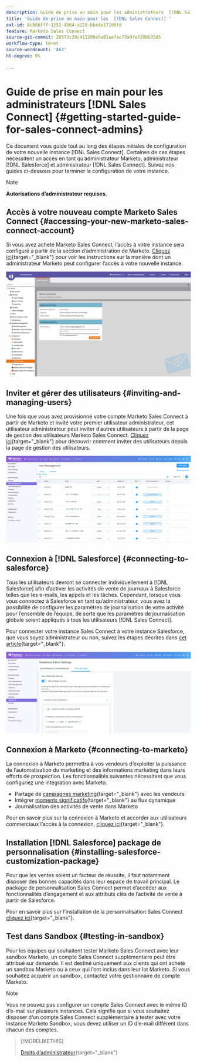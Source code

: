 ```yaml
---
description: Guide de prise en main pour les administrateurs  [!DNL Sales Connect]  documents Marketo - Documentation du produit
title: 'Guide de prise en main pour les  [!DNL Sales Connect] '
exl-id: 8c866fff-3252-4564-a229-bbe4e17190fd
feature: Marketo Sales Connect
source-git-commit: 26573c20c411208e5a01aa7ec73a97e7208b35d5
workflow-type: tm+mt
source-wordcount: '463'
ht-degree: 0%

---
```


# Guide de prise en main pour les administrateurs [!DNL Sales Connect] {#getting-started-guide-for-sales-connect-admins}

Ce document vous guide tout au long des étapes initiales de configuration de votre nouvelle instance [!DNL Sales Connect]. Certaines de ces étapes nécessitent un accès en tant qu’administrateur Marketo, administrateur [!DNL Salesforce] et administrateur [!DNL Sales Connect]. Suivez nos guides ci-dessous pour terminer la configuration de votre instance.

>[!NOTE]
>
>**Autorisations d’administrateur requises.**

## Accès à votre nouveau compte Marketo Sales Connect {#accessing-your-new-marketo-sales-connect-account}

Si vous avez acheté Marketo Sales Connect, l’accès à votre instance sera configuré à partir de la section d’administration de Marketo. [Cliquez ici](/help/marketo/product-docs/marketo-sales-connect/getting-started/accessing-your-new-sales-connect-instance.md){target="_blank"} pour voir les instructions sur la manière dont un administrateur Marketo peut configurer l’accès à votre nouvelle instance.

![](assets/getting-started-guide-for-sales-connect-admins-1.png)

## Inviter et gérer des utilisateurs {#inviting-and-managing-users}

Une fois que vous avez provisionné votre compte Marketo Sales Connect à partir de Marketo et invité votre premier utilisateur administrateur, cet utilisateur administrateur peut inviter d’autres utilisateurs à partir de la page de gestion des utilisateurs Marketo Sales Connect. [Cliquez ici](/help/marketo/product-docs/marketo-sales-connect/admin/invite-users.md){target="_blank"} pour découvrir comment inviter des utilisateurs depuis la page de gestion des utilisateurs.

![](assets/getting-started-guide-for-sales-connect-admins-2.png)

## Connexion à [!DNL Salesforce] {#connecting-to-salesforce}

Tous les utilisateurs devront se connecter individuellement à [!DNL Salesforce] afin d’activer les activités de vente de journaux à Salesforce telles que les e-mails, les appels et les tâches. Cependant, lorsque vous vous connectez à Salesforce en tant qu’administrateur, vous avez la possibilité de configurer les paramètres de journalisation de votre activité pour l’ensemble de l’équipe, de sorte que les paramètres de journalisation globale soient appliqués à tous les utilisateurs [!DNL Sales Connect].

Pour connecter votre instance Sales Connect à votre instance Salesforce, que vous soyez administrateur ou non, suivez les étapes décrites dans [cet article](/help/marketo/product-docs/marketo-sales-connect/crm/salesforce-integration/connect-your-sales-connect-account-to-salesforce.md){target="_blank"}.

![](assets/getting-started-guide-for-sales-connect-admins-3.png)

## Connexion à Marketo {#connecting-to-marketo}

La connexion à Marketo permettra à vos vendeurs d’exploiter la puissance de l’automatisation du marketing et des informations marketing dans leurs efforts de prospection. Les fonctionnalités suivantes nécessitent que vous configuriez une intégration avec Marketo.

* Partage de [campagnes marketing](/help/marketo/product-docs/marketo-sales-connect/marketo/make-a-campaign-visible-to-sales-connect-users.md){target="_blank"} avec les vendeurs
* Intégrer [moments significatifs](/help/marketo/product-docs/marketo-sales-connect/marketo/interesting-moments-in-sales-connect.md){target="_blank"} au flux dynamique
* Journalisation des activités de vente dans Marketo

Pour en savoir plus sur la connexion à Marketo et accorder aux utilisateurs commerciaux l’accès à la connexion, [cliquez ici](/help/marketo/product-docs/marketo-sales-connect/marketo/set-up-your-marketo-connection.md){target="_blank"}.

## Installation [!DNL Salesforce] package de personnalisation {#installing-salesforce-customization-package}

Pour que les ventes soient un facteur de réussite, il faut notamment disposer des bonnes capacités dans leur espace de travail principal. Le package de personnalisation Sales Connect permet d’accéder aux fonctionnalités d’engagement et aux attributs clés de l’activité de vente à partir de Salesforce.

Pour en savoir plus sur l’installation de la personnalisation Sales Connect [cliquez ici](/help/marketo/product-docs/marketo-sales-connect/crm/salesforce-customization/sales-connect-customizations-for-crm.md){target="_blank"}.

## Test dans Sandbox {#testing-in-sandbox}

Pour les équipes qui souhaitent tester Marketo Sales Connect avec leur sandbox Marketo, un compte Sales Connect supplémentaire peut être attribué sur demande. Il est destiné uniquement aux clients qui ont acheté un sandbox Marketo ou à ceux qui l’ont inclus dans leur lot Marketo. Si vous souhaitez acquérir un sandbox, contactez votre gestionnaire de compte Marketo.

>[!NOTE]
>
>Vous ne pouvez pas configurer un compte Sales Connect avec le même ID d’e-mail sur plusieurs instances. Cela signifie que si vous souhaitez disposer d’un compte Sales Connect supplémentaire à tester avec votre instance Marketo Sandbox, vous devez utiliser un ID d’e-mail différent dans chacun des comptes.

>[!MORELIKETHIS]
>
>[Droits d’administrateur](/help/marketo/product-docs/marketo-sales-connect/admin/user-access-details.md){target="_blank"}
